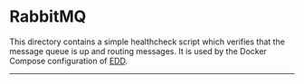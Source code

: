 # RabbitMQ

This directory contains a simple healthcheck script which verifies that the message queue is up
and routing messages. It is used by the Docker Compose configuration of [EDD][1].

---

[1]: ../README.md
